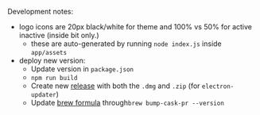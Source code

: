 Development notes:

- logo icons are 20px black/white for theme and 100% vs 50% for active inactive (inside bit only.)
    - these are auto-generated by running `node index.js` inside `app/assets`
- deploy new version:
    - Update version in `package.json`
    - `npm run build`
    - Create new [release](https://github.com/actuallymentor/battery/releases) with both the `.dmg` and `.zip` (for `electron-updater`)
    - Update [brew formula](https://github.com/Homebrew/homebrew-cask/blob/master/Casks/battery.rb) through`brew bump-cask-pr --version`
